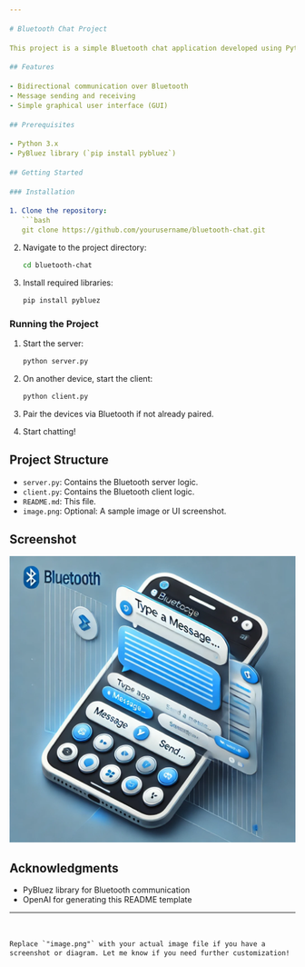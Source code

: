 ```yaml
---

# Bluetooth Chat Project

This project is a simple Bluetooth chat application developed using Python. It allows two devices (e.g., smartphones, computers) to communicate with each other over Bluetooth.

## Features

- Bidirectional communication over Bluetooth
- Message sending and receiving
- Simple graphical user interface (GUI)

## Prerequisites

- Python 3.x
- PyBluez library (`pip install pybluez`)

## Getting Started

### Installation

1. Clone the repository:
   ```bash
   git clone https://github.com/yourusername/bluetooth-chat.git
   ```

2. Navigate to the project directory:
   ```bash
   cd bluetooth-chat
   ```

3. Install required libraries:
   ```bash
   pip install pybluez
   ```

### Running the Project

1. Start the server:
   ```bash
   python server.py
   ```

2. On another device, start the client:
   ```bash
   python client.py
   ```

3. Pair the devices via Bluetooth if not already paired.

4. Start chatting!

## Project Structure

- `server.py`: Contains the Bluetooth server logic.
- `client.py`: Contains the Bluetooth client logic.
- `README.md`: This file.
- `image.png`: Optional: A sample image or UI screenshot.

## Screenshot

![Bluetooth Chat Screenshot](Image.png)

## Acknowledgments

- PyBluez library for Bluetooth communication
- OpenAI for generating this README template

---
```


Replace `"image.png"` with your actual image file if you have a screenshot or diagram. Let me know if you need further customization!

